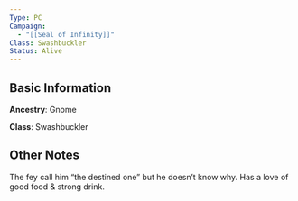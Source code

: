```yaml
---
Type: PC
Campaign:
  - "[[Seal of Infinity]]"
Class: Swashbuckler
Status: Alive
---
```

## Basic Information
**Ancestry**: Gnome

**Class**: Swashbuckler

## Other Notes
The fey call him “the destined one” but he doesn’t know why. Has a love of good food & strong drink.